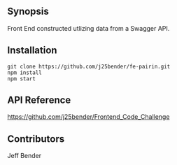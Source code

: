 ## Synopsis

Front End constructed utlizing data from a Swagger API.

## Installation
```
git clone https://github.com/j25bender/fe-pairin.git
npm install
npm start
```

## API Reference

https://github.com/j25bender/Frontend_Code_Challenge


## Contributors

Jeff Bender


